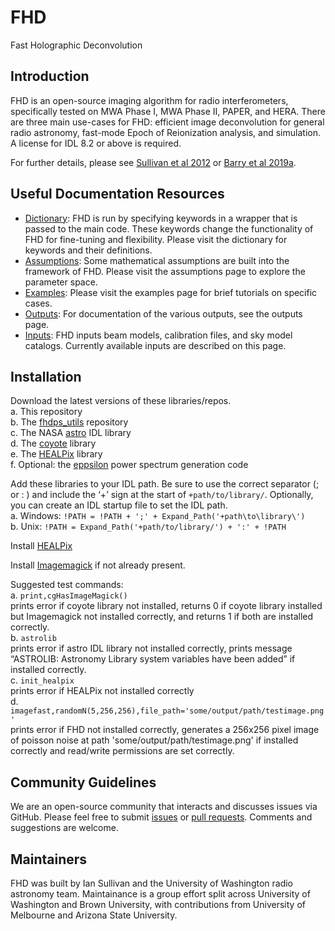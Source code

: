# FHD
Fast Holographic Deconvolution

## Introduction

FHD is an open-source imaging algorithm for radio interferometers, specifically tested on MWA Phase I, MWA Phase II, PAPER, and HERA. There are three main use-cases for FHD: efficient image deconvolution for general radio astronomy, fast-mode Epoch of Reionization analysis, and simulation. A license for IDL 8.2 or above is required.

For further details, please see [Sullivan et al 2012](https://arxiv.org/abs/1209.1653) or [Barry et al 2019a](https://arxiv.org/abs/1901.02980).

## Useful Documentation Resources

* [Dictionary](https://github.com/EoRImaging/FHD/blob/master/dictionary.md): FHD is run by specifying keywords in a wrapper that is passed to the main code. These keywords change the functionality of FHD for fine-tuning and flexibility. Please visit the dictionary for keywords and their definitions.
* [Assumptions](https://github.com/EoRImaging/FHD/blob/master/assumptions.md): Some mathematical assumptions are built into the framework of FHD. Please visit the assumptions page to explore the parameter space.
* [Examples](https://github.com/EoRImaging/FHD/blob/master/examples.md): Please visit the examples page for brief tutorials on specific cases.
* [Outputs](https://github.com/EoRImaging/FHD/blob/master/outputs.md): For documentation of the various outputs, see the outputs page.
* [Inputs](https://github.com/EoRImaging/FHD/blob/master/inputs.md): FHD inputs beam models, calibration files, and sky model catalogs. Currently available inputs are described on this page.

## Installation
Download the latest versions of these libraries/repos.    
a. This repository   
b. The [fhdps_utils](https://github.com/EoRImaging/fhdps_utils) repository   
c. The NASA [astro](https://idlastro.gsfc.nasa.gov/) IDL library    
d. The [coyote](https://github.com/idl-coyote/coyote) library   
e. The [HEALPix](https://healpix.sourceforge.io/) library   
f. Optional: the [eppsilon](https://github.com/EoRImaging/eppsilon/) power spectrum generation code    

Add these libraries to your IDL path. Be sure to use the correct separator (; or : ) and include the ‘+’ sign at the start of `+path/to/library/`. Optionally, you can create an IDL startup file to set the IDL path.    
a. Windows: `!PATH = !PATH + ';' + Expand_Path('+path\to\library\')`   
b. Unix: `!PATH = Expand_Path('+path/to/library/') + ':' + !PATH`

Install [HEALPix](http://healpix.jpl.nasa.gov/html/install.htm)    

Install [Imagemagick](http://www.imagemagick.org) if not already present.   

Suggested test commands:     
a. `print,cgHasImageMagick()`   
prints error if coyote library not installed, returns 0 if coyote library installed but Imagemagick not installed correctly, and returns 1 if both are installed correctly.   
b. `astrolib`   
prints error if astro IDL library not installed correctly, prints message “ASTROLIB: Astronomy Library system variables have been added” if installed correctly.   
c. `init_healpix`   
prints error if HEALPix not installed correctly   
d. `imagefast,randomN(5,256,256),file_path='some/output/path/testimage.png'`  
prints error if FHD not installed correctly, generates a 256x256 pixel image of poisson noise at path 'some/output/path/testimage.png' if installed correctly and read/write permissions are set correctly.

## Community Guidelines
We are an open-source community that interacts and discusses issues via GitHub. Please feel free to submit [issues](https://github.com/EoRImaging/FHD/issues) or [pull requests](https://github.com/EoRImaging/FHD/pulls). Comments and suggestions are welcome.

## Maintainers
FHD was built by Ian Sullivan and the University of Washington radio astronomy team. Maintainance is a group effort split across University of Washington and Brown University, with contributions from University of Melbourne and Arizona State University. 
